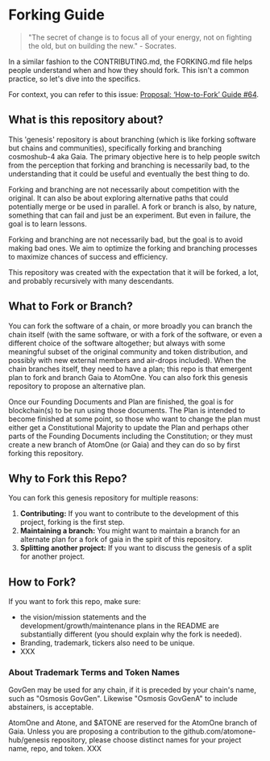 # Forking Guide

> "The secret of change is to focus all of your energy, not on fighting the old,
> but on building the new." - Socrates. 

In a similar fashion to the CONTRIBUTING.md, the FORKING.md file helps people
understand when and how they should fork. This isn't a common practice, so let's
dive into the specifics.

For context, you can refer to this issue: [Proposal: ‘How-to-Fork’ Guide #64](https://github.com/atomone-hub/genesis/issues/64). 

## What is this repository about?

This 'genesis' repository is about branching (which is like forking software but chains and communities),
specifically forking and branching cosmoshub-4 aka Gaia. The primary objective here is to help people switch from the perception
that forking and branching is necessarily bad, to the understanding that it could be useful
and eventually the best thing to do.

Forking and branching are not necessarily about competition with the original.
It can also be about exploring alternative paths that could potentially merge or be used in
parallel. A fork or branch is also, by nature, something that can fail and just be an
experiment. But even in failure, the goal is to learn lessons.

Forking and branching are not necessarily bad, but the goal is to avoid making bad ones. We
aim to optimize the forking and branching processes to maximize chances of success and efficiency.

This repository was created with the expectation that it will be forked, a lot,
and probably recursively with many descendants.

## What to Fork or Branch?

You can fork the software of a chain, or more broadly you can branch the chain itself
(with the same software, or with a fork of the software, or even a different choice of
the software altogether; but always with some meaningful subset of the original community
and token distribution, and possibly with new external members and air-drops included).
When the chain branches itself, they need to have a plan; this repo is that emergent plan
to fork and branch Gaia to AtomOne. You can also fork this genesis repository to propose
an alternative plan.

Once our Founding Documents and Plan are finished, the goal is for blockchain(s) to be run using
those documents. The Plan is intended to become finished at some point, so those who want to
change the plan must either get a Constitutional Majority to update the Plan and perhaps 
other parts of the Founding Documents including the Constitution; or they must create a new branch
of AtomOne (or Gaia) and they can do so by first forking this repository.

## Why to Fork this Repo?

You can fork this genesis repository for multiple reasons:

1. **Contributing:** If you want to contribute to the development of this
   project, forking is the first step.
2. **Maintaining a branch:** You might want to maintain a branch for an
   alternate plan for a fork of gaia in the spirit of this repository.
3. **Splitting another project:** If you want to discuss the genesis of a split
   for another project.

## How to Fork?

If you want to fork this repo, make sure:
- the vision/mission statements and the development/growth/maintenance plans in
the README are substantially different (you should explain why the fork is
needed).
- Branding, trademark, tickers also need to be unique.
- XXX

### About Trademark Terms and Token Names

GovGen may be used for any chain, if it is preceded by your chain's name, such as
"Osmosis GovGen". Likewise "Osmosis GovGenA" to include abstainers, is acceptable.

AtomOne and Atone, and $ATONE are reserved for the AtomOne branch of Gaia. Unless
you are proposing a contribution to the github.com/atomone-hub/genesis repository,
please choose distinct names for your project name, repo, and token.
XXX
